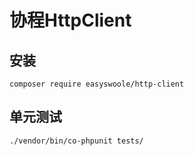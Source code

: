 # 协程HttpClient
## 安装
```
composer require easyswoole/http-client
```
## 单元测试
```
./vendor/bin/co-phpunit tests/
```